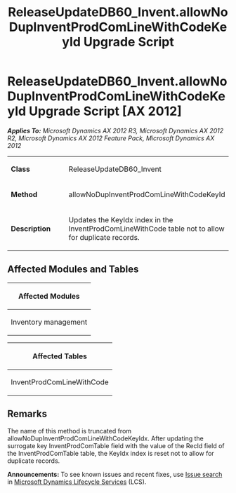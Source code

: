 ﻿---
title: ReleaseUpdateDB60_Invent.allowNoDupInventProdComLineWithCodeKeyId Upgrade Script
TOCTitle: ReleaseUpdateDB60_Invent.allowNoDupInventProdComLineWithCodeKeyId Upgrade Script
ms:assetid: 680d3bf5-91e4-6654-c0f1-c1c8f7ba3eaa
ms:mtpsurl: https://msdn.microsoft.com/en-us/library/JJ685600(v=AX.60)
ms:contentKeyID: 49708801
ms.date: 05/18/2015
mtps_version: v=AX.60
---

# ReleaseUpdateDB60\_Invent.allowNoDupInventProdComLineWithCodeKeyId Upgrade Script [AX 2012]


_**Applies To:** Microsoft Dynamics AX 2012 R3, Microsoft Dynamics AX 2012 R2, Microsoft Dynamics AX 2012 Feature Pack, Microsoft Dynamics AX 2012_

<table>
<colgroup>
<col style="width: 50%" />
<col style="width: 50%" />
</colgroup>
<tbody>
<tr class="odd">
<td><p><strong>Class</strong></p></td>
<td><p>ReleaseUpdateDB60_Invent</p></td>
</tr>
<tr class="even">
<td><p><strong>Method</strong></p></td>
<td><p>allowNoDupInventProdComLineWithCodeKeyId</p></td>
</tr>
<tr class="odd">
<td><p><strong>Description</strong></p></td>
<td><p>Updates the KeyIdx index in the InventProdComLineWithCode table not to allow for duplicate records.</p></td>
</tr>
</tbody>
</table>


## Affected Modules and Tables

<table>
<colgroup>
<col style="width: 100%" />
</colgroup>
<thead>
<tr class="header">
<th><p>Affected Modules</p></th>
</tr>
</thead>
<tbody>
<tr class="odd">
<td><p>Inventory management</p></td>
</tr>
</tbody>
</table>


<table>
<colgroup>
<col style="width: 100%" />
</colgroup>
<thead>
<tr class="header">
<th><p>Affected Tables</p></th>
</tr>
</thead>
<tbody>
<tr class="odd">
<td><p>InventProdComLineWithCode</p></td>
</tr>
</tbody>
</table>


## Remarks

The name of this method is truncated from allowNoDupInventProdComLineWithCodeKeyIdx. After updating the surrogate key InventProdComTable field with the value of the RecId field of the InventProdComTable table, the KeyIdx index is reset not to allow for duplicate records.

  
**Announcements:** To see known issues and recent fixes, use [Issue search](http://go.microsoft.com/fwlink/?linkid=389258) in [Microsoft Dynamics Lifecycle Services](http://go.microsoft.com/fwlink/?linkid=306505) (LCS).

